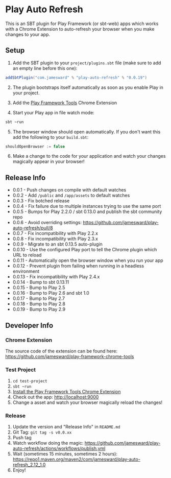 Play Auto Refresh
=================

This is an SBT plugin for Play Framework (or sbt-web) apps which works with a Chrome Extension to auto-refresh your browser when you make changes to your app.

Setup
-----

1. Add the SBT plugin to your `project/plugins.sbt` file (make sure to add an empty line before this one):

```sbt
addSbtPlugin("com.jamesward" % "play-auto-refresh" % "0.0.19")
```

2. The plugin bootstraps itself automatically as soon as you enable Play in your project.

3. Add the [Play Framework Tools](https://chrome.google.com/webstore/detail/play-framework-tools/dchhggpgbommpcjpogaploblnpldbmen) Chrome Extension

4. Start your Play app in file watch mode:

```sh
sbt ~run
```

5. The browser window should open automatically. If you don't want this add the following to your `build.sbt`:

```sbt
shouldOpenBrowser := false
```

6. Make a change to the code for your application and watch your changes magically appear in your browser!


Release Info
------------

* 0.0.1 - Push changes on compile with default watches
* 0.0.2 - Add `/public` and `/app/assets` to default watches
* 0.0.3 - Fix botched release
* 0.0.4 - Fix failure due to multiple instances trying to use the same port
* 0.0.5 - Bumps for Play 2.2.0 / sbt 0.13.0 and publish the sbt community repo
* 0.0.6 - Avoid overriding settings: https://github.com/jamesward/play-auto-refresh/pull/8
* 0.0.7 - Fix incompatibility with Play 2.2.x
* 0.0.8 - Fix incompatibility with Play 2.3.x
* 0.0.9 - Migrate to an sbt 0.13.5 auto-plugin
* 0.0.10 - Use the configured Play port to tell the Chrome plugin which URL to reload
* 0.0.11 - Automatically open the browser window when you run your app
* 0.0.12 - Prevent plugin from failing when running in a headless environment
* 0.0.13 - Fix incompatibility with Play 2.4.x
* 0.0.14 - Bump to sbt 0.13.11
* 0.0.15 - Bump to Play 2.5
* 0.0.16 - Bump to Play 2.6 and sbt 1.0
* 0.0.17 - Bump to Play 2.7
* 0.0.18 - Bump to Play 2.8
* 0.0.19 - Bump to Play 2.9

Developer Info
--------------

### Chrome Extension

The source code of the extension can be found here: https://github.com/jamesward/play-framework-chrome-tools

### Test Project

1. `cd test-project`
1. `sbt ~run`
1. [Install the Play Framework Tools Chrome Extension](https://chrome.google.com/webstore/detail/play-framework-tools/dchhggpgbommpcjpogaploblnpldbmen)
1. Check out the app: [http://localhost:9000](http://localhost:9000)
1. Change a asset and watch your browser magically reload the changes!

### Release

1. Update the version and "Release Info" in `README.md`
1. Git Tag: `git tag -s v0.0.xx`
1. Push tag
1. Watch workflow doing the magic: https://github.com/jamesward/play-auto-refresh/actions/workflows/publish.yml
1. Wait (sometimes 15 minutes, sometimes 2 hours): https://repo1.maven.org/maven2/com/jamesward/play-auto-refresh_2.12_1.0
1. Enjoy!

